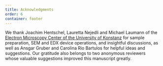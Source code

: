 ```yaml
---
title: Acknowledgments
order: 6
container: footer
---
```


We thank Joachim Hentschel, Lauretta Nejedli and Michael Laumann of the [Electron Microscopy Center of the University of Konstanz](http://cms.uni-konstanz.de/biologie/gremien-einrichtungen/em-service/emc/home/) for sample preparation, SEM and EDX device operations, and insightful discussions, as well as Ansgar Gruber and Carolina Rio Bartulos for helpful ideas and suggestions. Our gratitude also belongs to two anonymous reviewers whose valuable suggestions improved this manuscript greatly.
